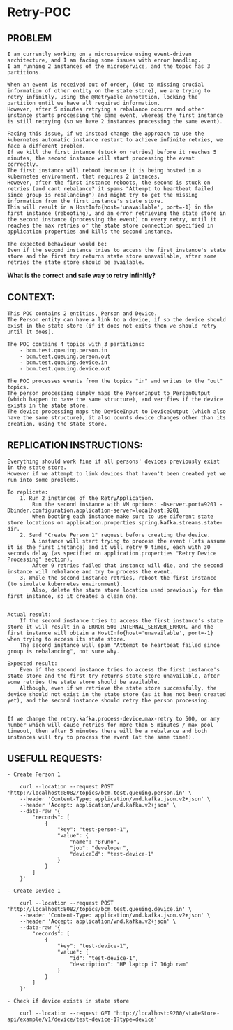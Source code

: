# Retry-POC

## PROBLEM

    I am currently working on a microservice using event-driven architecture, and I am facing some issues with error handling.
    I am running 2 instances of the microservice, and the topic has 3 partitions.

    When an event is received out of order, (due to missing crucial information of other entity on the state store), we are trying to retry infinitly, using the @Retryable annotation, locking the partition until we have all required information.
    However, after 5 minutes retrying a rebalance occurrs and other instance starts processing the same event, whereas the first instance is still retrying (so we have 2 instances processing the same event).

    Facing this issue, if we instead change the approach to use the kubernetes automatic instance restart to achieve infinite retries, we face a different problem.
    If we kill the first intance (stuck on retries) before it reaches 5 minutes, the second instance will start processing the event correctly.
    The first instance will reboot because it is being hosted in a kubernetes environment, that requires 2 intances.
    However, after the first instance reboots, the second is stuck on retries (and cant rebalance? it spams "Attempt to heartbeat failed since group is rebalancing") and might try to get the missing information from the first instance's state store.
    This will result in a HostInfo{host='unavailable', port=-1} in the first instance (rebooting), and an error retrieving the state store in the second instance (processing the event) on every retry, until it reaches the max retries of the state store connection specified in application properties and kills the second instance.

    The expected behaviour would be:
    Even if the second instance tries to access the first instance's state store and the first try returns state store unavailable, after some retries the state store should be available.

**What is the correct and safe way to retry infinitly?**


## CONTEXT:

    This POC contains 2 entities, Person and Device.
    The Person entity can have a link to a device, if so the device should exist in the state store (if it does not exits then we should retry until it does).

    The POC contains 4 topics with 3 partitions:
        - bcm.test.queuing.person.in
        - bcm.test.queuing.person.out
        - bcm.test.queuing.device.in
        - bcm.test.queuing.device.out

    The POC processes events from the topics "in" and writes to the "out" topics.
    The person processing simply maps the PersonInput to PersonOutput (which happen to have the same structure), and verifies if the device exists in the state store.
    The device processing maps the DeviceInput to DeviceOutput (which also have the same structure), it also counts device changes other than its creation, using the state store.



## REPLICATION INSTRUCTIONS:

    Everything should work fine if all persons' devices previously exist in the state store.
    However if we attempt to link devices that haven't been created yet we run into some problems.

    To replicate:
        1. Run 2 instances of the RetryApplication.
            Run the second instance with VM options: -Dserver.port=9201 -Dbinder.configuration.application-server=localhost:9201
            When booting each instance make sure to use diferent state store locations on application.properties spring.kafka.streams.state-dir.
        2. Send "Create Person 1" request before creating the device.
            A instance will start trying to process the event (lets assume it is the first instance) and it will retry 9 times, each with 30 seconds delay (as specified on application.properties "Retry Device Processing" section).
            After 9 retries failed that instance will die, and the second instance will rebalance and try to process the event.
        3. While the second instance retries, reboot the first instance (to simulate kubernetes environment).
            Also, delete the state store location used previously for the first instance, so it creates a clean one.


    Actual result:
        If the second instance tries to access the first instance's state store it will result in a ERROR 500 INTERNAL_SERVER_ERROR, and the first instance will obtain a HostInfo{host='unavailable', port=-1} when trying to access its state store.
        The second instance will spam "Attempt to heartbeat failed since group is rebalancing", not sure why.

    Expected result:
        Even if the second instance tries to access the first instance's state store and the first try returns state store unavailable, after some retries the state store should be available.
        Although, even if we retrieve the state store successfully, the device should not exist in the state store (as it has not been created yet), and the second instance should retry the person processing.


    If we change the retry.kafka.process-device.max-retry to 500, or any number which will cause retries for more than 5 minutes / max pool timeout, then after 5 minutes there will be a rebalance and both instances will try to process the event (at the same time!).



## USEFULL REQUESTS:

    - Create Person 1

        curl --location --request POST 'http://localhost:8082/topics/bcm.test.queuing.person.in' \
        --header 'Content-Type: application/vnd.kafka.json.v2+json' \
        --header 'Accept: application/vnd.kafka.v2+json' \
        --data-raw '{
            "records": [
                {
                    "key": "test-person-1",
                    "value": {
                        "name": "Bruno",
                        "job": "developer",
                        "deviceId": "test-device-1"            
                    }
                }
            ]
        }'    

    - Create Device 1

        curl --location --request POST 'http://localhost:8082/topics/bcm.test.queuing.device.in' \
        --header 'Content-Type: application/vnd.kafka.json.v2+json' \
        --header 'Accept: application/vnd.kafka.v2+json' \
        --data-raw '{
            "records": [
                {
                    "key": "test-device-1",
                    "value": {
                        "id": "test-device-1",
                        "description": "HP laptop i7 16gb ram"            
                    }
                }
            ]
        }'

    - Check if device exists in state store

        curl --location --request GET 'http://localhost:9200/stateStore-api/example/v1/device/test-device-1?type=device'

